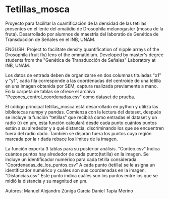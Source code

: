 # Tetillas_mosca
Proyecto para facilitar la cuantificación de la densidad de las tetillas presentes en el lente del omatidio de Drosophila melanogaster (mosca de la fruta).
Desarrollado por alumnos de maestría del laboratio de Genética de Transducción de Señales en el INB, UNAM.

ENGLISH: Project to facilitate density quantification of nipple arrays of the Drosophila (fruit fly) lens of the ommatidium.
Developed by master's degree students from the "Genética de Transducción de Señales" Laboratory at INB, UNAM.

Los datos de entrada deben de organizarse en dos columnas tituladas "x1" y "y1", cada fila corresponde a las coordenadas del centroide de una tetilla en una imagen obtenida por SEM, captura realizada previamente a mano. En la carpeta de tablas se ofrece el archivo "Pezones_control_coordenadas.csv" como dataset de prueba.

El código principal tetillas_mosca está desarrollado en python y utiliza las bibliotecas numpy y pandas. Comienza con la lectura del dataset, después se incluye la función "tetillas" que recibirá como entradas el dataset y un radio (r) en µm, esta función calculará desde cada punto cuántos puntos están a su alrededor y a qué distancia, discriminando los que se encuentren fuera del radio dado. También se dejarán fuera los puntos cuya región marcada por la r dada rebace los límites de la imagen. 

La función exporta 3 tablas para su posterior análisis. 
	"Conteo.csv" Indica cuántos puntos hay alrededor de cada punto(tetilla) en la imagen. Se incluye un identificador numérico para cada tetilla considerada. 
	"Coordenadas_de_los_puntos.csv" A cada punto (tetilla) se le asigna un identificador numérico y cuáles son sus coordenadas en la imagen. 
	"Distancias.csv" Este punto indica cuáles son los puntos entre los que se midió la distancia y su magnitud en µm. 

Autores: 
Manuel Alejandro Zúniga García
Daniel Tapia Merino
